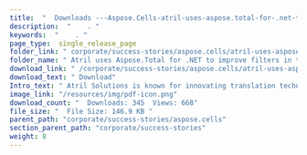 ```yaml
---
title:  "  Downloads ---Aspose.Cells-atril-uses-aspose.total-for-.net-to-improve-filters-in-their-translation-tool-dA©jA -vus" 
description:  "    . " 
keywords:  "    . " 
page_type:  single_release_page
folder_link: " corporate/success-stories/aspose.cells/atril-uses-aspose.total-for-.net-to-improve-filters-in-their-translation-tool-dA©jA -vu/"
folder_name: " Atril uses Aspose.Total for .NET to improve filters in their translation tool dA©jA  Vu"
download_link: " /corporate/success-stories/aspose.cells/atril-uses-aspose.total-for-.net-to-improve-filters-in-their-translation-tool-dA©jA -vu/f77f3336dfc84cbab2b252231a586a4e"
download_text: " Download"
Intro_text: " Atril Solutions is known for innovating translation technology from the user's p..."
image_link: "/resources/img/pdf-icon.png"
download_count: "  Downloads: 345  Views: 668"
file_size: "  File Size: 146.9 KB "
parent_path: "corporate/success-stories/aspose.cells"
section_parent_path: "corporate/success-stories"
weight: 8 
---
```




